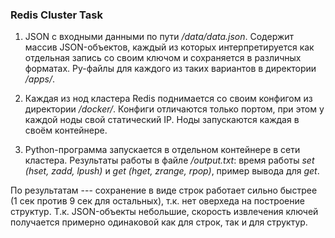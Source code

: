 ### Redis Cluster Task ###

1. JSON с входными данными по пути */data/data.json*. Содержит массив JSON-объектов, каждый из которых интерпретируется как отдельная запись со своим ключом и сохраняется в различных форматах. Py-файлы для каждого из таких вариантов в директории */apps/*.

2. Каждая из нод кластера Redis поднимается со своим конфигом из директории */docker/*. Конфиги отличаются только портом, при этом у каждой ноды свой статический IP. Ноды запускаются каждая в своём контейнере.

3. Python-программа запускается в отдельном контейнере в сети кластера. Результаты работы в файле */output.txt*: время работы *set (hset, zadd, lpush)* и *get (hget, zrange, rpop)*, пример вывода для *get*.

По результатам --- сохранение в виде строк работает сильно быстрее (1 сек против 9 сек для остальных), т.к. нет оверхеда на построение структур. Т.к. JSON-объекты небольшие, скорость извлечения ключей получается примерно одинаковой как для строк, так и для структур.


